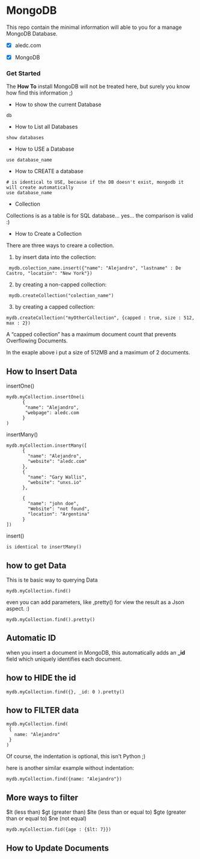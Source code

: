 # MongoDB
This repo contain the minimal information will able to you for a manage MongoDB Database.


- [x] aledc.com
- [x] MongoDB


### Get Started


The __How To__ install MongoDB will not be treated here, but surely you know how find this information ;)



*  How to show the current Database

```
db
```

* How to List all Databases

```
show databases
```


* How to USE a Database

```
use database_name
```

* How to CREATE a database

```
# is identical to USE, because if the DB doesn't exist, mongodb it will create automatically
use database_name
```

* Collection 

Collections is as a table is for SQL database...  yes... the comparison is valid :)


* How to Create a Collection

There are three ways to creare a collection. 

1. by insert data into the collection:
```
 mydb.colection_name.insert({"name": "Alejandro", "lastname" : De Castro, "location": "New York"})
```
2. by creating a non-capped collection:
```
 mydb.createCollection("colection_name")
```
3. by creating a capped collection:
```
mydb.createCollection("myOtherCollection", {capped : true, size : 512, max : 2})
```

A “capped collection” has a maximum document count that prevents Overflowing Documents.

In the exaple above i put a size of 512MB and a maximum of 2 documents.


## How to Insert Data




insertOne()
```
mydb.myCollection.insertOne(i
      {
       "name": "Alejandro", 
       "webpage": aledc.com
      }
)

```

insertMany()
```
mydb.myCollection.insertMany([
      {
        "name": "Alejandro", 
        "website": "aledc.com"
      },
      {
        "name": "Gary Wallis", 
        "website": "unxs.io"
      },
    
      {
        "name": "john doe", 
        "Website": "not found",
        "location": "Argentina"
      }
])
```


insert()
```
is identical to insertMany()
```


## how to get Data



This is te basic way to querying Data
```
mydb.myCollection.find()
```

even you can add parameters, like ,pretty() for view the result as a Json aspect.  :)
```
mydb.myCollection.find().pretty()
```

## Automatic ID

when you insert a document in MongoDB, this automatically adds an **_id** field which uniquely identifies each document.

## how to HIDE the id
```
mydb.myCollection.find({}, _id: 0 ).pretty()
```

## how to FILTER data

```
mydb.myCollection.find(
 {
   name: "Alejandro"
 }
)
```
Of course, the indentation is optional, this isn't Python  ;)

here is another similar example without indentation:
```
mydb.myCollection.find({name: "Alejandro"})
```

## More ways to filter

$lt  (less than)
$gt (greater than)
$lte (less than or equal to)
$gte (greater than or equal to)
$ne (not equal)
```
mydb.myCollection.fid({age : {$lt: 7}})
```



## How to Update Documents

